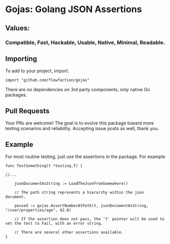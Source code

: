 # Gojas: Golang JSON Assertions

## Values:
### Compatible, Fast, Hackable, Usable, Native, Minimal, Readable.

## Importing

To add to your project, import:
```
import "github.com/flowfaction/gojas"
```
There are no dependencies on 3rd party components, only native Go packages.


## Pull Requests

Your PRs are welcome! The goal is to evolve this package toward more testing scenarios and reliability. Accepting issue posts as well, thank you.

## Example

For most routine testing, just use the assertions in the package. For example

```
func TestSomething(t *testing.T) {

//...

    jsonDocumentAsString := LoadTheJsonFromSomewhere()

    // The path string represents a hierarchy within the json document.

    passed := gojas.AssertNumberAtPath(t, jsonDocumentAsString, "/user/properties/age", 42.0)

    // If the assertion does not pass, the 't' pointer will be used to set the test to Fail, with an error string.

    // There are several other assertions available.
}
```

